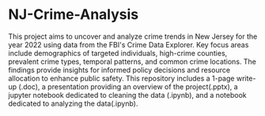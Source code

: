 # NJ-Crime-Analysis

This project aims to uncover and analyze crime trends in New Jersey for the year 2022 using data from the FBI's Crime Data Explorer. Key focus areas include demographics of targeted individuals, high-crime counties, prevalent crime types, temporal patterns, and common crime locations. The findings provide insights for informed policy decisions and resource allocation to enhance public safety.
This repository includes a 1-page write-up (.doc), a presentation providing an overview of the project(.pptx), a jupyter notebook dedicated to cleaning the data (.ipynb), and a notebook dedicated to analyzing the data(.ipynb).
